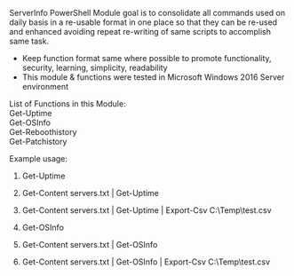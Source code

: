 ServerInfo PowerShell Module goal is to consolidate all commands used on daily basis in a re-usable format in one place so that they can be re-used and enhanced avoiding repeat re-writing of same scripts to accomplish same task. <br/>
- Keep function format same where possible to promote functionality, security, learning, simplicity, readability  <br/>
- This module & functions were tested in Microsoft Windows 2016 Server environment  <br/>

List of Functions in this Module: <br/>
Get-Uptime <br/>
Get-OSInfo  <br/>
Get-Reboothistory  <br/>
Get-Patchistory    <br/>



Example usage: <br/>
1) Get-Uptime <br/>
2) Get-Content servers.txt | Get-Uptime <br/>
3) Get-Content servers.txt | Get-Uptime | Export-Csv C:\Temp\test.csv <br/>

1) Get-OSInfo <br/>
2) Get-Content servers.txt | Get-OSInfo <br/>
3) Get-Content servers.txt | Get-OSInfo | Export-Csv C:\Temp\test.csv <br/>

